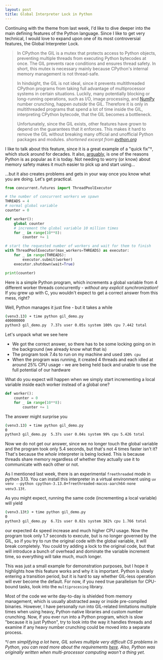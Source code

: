 ```yaml
---
layout: post
title: Global Interpreter Lock in Python
---
```


Continuing with the theme from last week, I'd like to dive deeper into the main defining features of the Python language. Since I like to get very technical, I would love to expand upon one of its most controversial features, the Global Interpreter Lock.

> In CPython the GIL is a mutex that protects access to Python objects, preventing multiple threads from executing Python bytecodes at once. The GIL prevents race conditions and ensures thread safety. In short, this mutex is necessary mainly because CPython's internal memory management is not thread-safe.
> 
> In hindsight, the GIL is not ideal, since it prevents multithreaded CPython programs from taking full advantage of multiprocessor systems in certain situations. Luckily, many potentially blocking or long-running operations, such as I/O, image processing, and [NumPy](https://wiki.python.org/moin/NumPy) number crunching, happen _outside_ the GIL. Therefore it is only in multithreaded programs that spend a lot of time inside the GIL, interpreting CPython bytecode, that the GIL becomes a bottleneck.
> 
> Unfortunately, since the GIL exists, other features have grown to depend on the guarantees that it enforces. This makes it hard to remove the GIL without breaking many official and unofficial Python packages and modules.
_shortened excerpt from [python.org](https://wiki.python.org/moin/GlobalInterpreterLock)_

I like to talk about this feature, since it is a great example of a "quick fix"†, which stuck around for decades. It also, [arguably](https://www.youtube.com/watch?v=KVKufdTphKs&t=731s), is one of the reasons Python is as popular as it is today. Not needing to worry (or know) about memory safety makes it much easier to pick up and start using...

...but it also creates problems and gets in your way once you know what you are doing. Let's get practical.
```python
from concurrent.futures import ThreadPoolExecutor

# the number of concurrent workers we spawn
THREADS = 4
# normal global variable
counter = 0

def worker():
    global counter
    # increment the global variable 10 million times
    for _ in range(10**8):
        counter += 1

# start the requested number of workers and wait for them to finish
with ThreadPoolExecutor(max_workers=THREADS) as executor:
    for _ in range(THREADS):
        executor.submit(worker)
    executor.shutdown(wait=True)

print(counter)
```
Here is a simple Python program, which increments a global variable from 4 different worker threads concurrently - *without any explicit synchronization!* If you grew up with C, you wouldn't expect to get a correct answer from this mess, right?

Well, Python manages it just fine - but it takes a while
```sh
(venv3.13) ➜ time python gil_demo.py
400000000
python3 gil_demo.py  7.37s user 0.05s system 100% cpu 7.442 total
```
Let's unpack what we see here
- We got the correct answer, so there has to be some locking going on in the background 
  (we already know what that is)
- The program took 7.4s to run on my machine and used `100% cpu`
- When the program was running, it created 4 threads and each idled at around 25% CPU usage - we are being held back and unable to use the full potential of our hardware

What do you expect will happen when we simply start incrementing a local variable inside each worker instead of a global one?
```python
def worker():
    counter = 0
    for _ in range(10**8):
        counter += 1
```
The answer might surprise you
```sh
(venv3.13) ➜ time python gil_demo.py
0
python3 gil_demo.py  5.37s user 0.04s system 99% cpu 5.426 total
```
Now we do not get our answer, since we no longer touch the global variable and the program took only 5.4 seconds, but that's not 4 times faster isn't it? That's because the *whole* interpreter is being locked. This is because threads share memory regardless of whether they actually use it to communicate with each other or not.

As I mentioned last week, there is an experimental `freethreaded` mode in python 3.13. You can install this interpreter in a virtual environment using `uv venv --python cpython-3.13.0+freethreaded-macos-aarch64-none venv3.13t`.

As you might expect, running the same code (incrementing a local variable) will yield
```sh
(venv3.13t) ➜ time python gil_demo.py
0
python3 gil_demo.py  6.72s user 0.02s system 382% cpu 1.766 total
```
our expected 4x speed increase and much higher CPU usage. Now the program took only 1.7 seconds to execute, but is no longer governed by the GIL, so if you try to run the original code with the global variable, it will break completely. You could try adding a lock to the original code, but that will introduce a bunch of overhead and dominate the variable increment time, so everything will take much, much longer. 

This was just a small example for demonstration purposes, but I hope it highlights how this feature works and why it is important. Python is slowly entering a transition period, but it is hard to say whether GIL-less operation will ever become the default. For now, if you need true parallelism for CPU-bound tasks, look into the `multiprocesing` library.

Most of the code we write day-to-day is shielded from memory management, which is usually abstracted away or inside pre-compiled binaries. However, I have personally run into GIL-related limitations multiple times when using heavy, Python-native libraries and custom number crunching. Now, if you ever run into a Python program, which is slow "because it is just Python", try to look into the way it handles threads and examine if any heavy number crunching could be moved into a separate process.

†*I am simplifying a lot here, GIL solves multiple very difficult CS problems in Python, you can read more about the requirements [here](https://wiki.python.org/moin/GlobalInterpreterLock). Also, Python was originally written when multi-processor computing wasn't a thing yet.*
